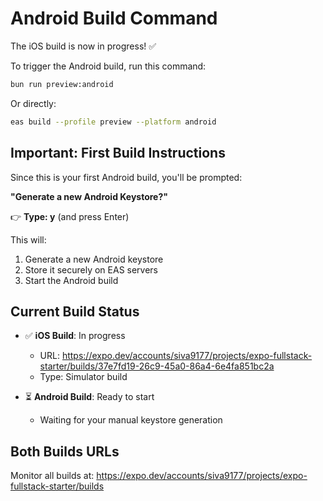 # Android Build Command

The iOS build is now in progress! ✅

To trigger the Android build, run this command:

```bash
bun run preview:android
```

Or directly:

```bash
eas build --profile preview --platform android
```

## Important: First Build Instructions

Since this is your first Android build, you'll be prompted:

**"Generate a new Android Keystore?"**

👉 **Type: y** (and press Enter)

This will:
1. Generate a new Android keystore
2. Store it securely on EAS servers
3. Start the Android build

## Current Build Status

- ✅ **iOS Build**: In progress
  - URL: https://expo.dev/accounts/siva9177/projects/expo-fullstack-starter/builds/37e7fd19-26c9-45a0-86a4-6e4fa851bc2a
  - Type: Simulator build
  
- ⏳ **Android Build**: Ready to start
  - Waiting for your manual keystore generation

## Both Builds URLs

Monitor all builds at:
https://expo.dev/accounts/siva9177/projects/expo-fullstack-starter/builds